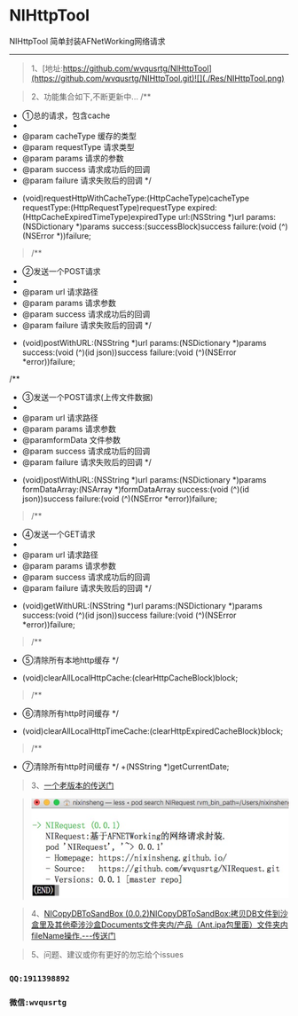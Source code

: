 # NIHttpTool
NIHttpTool 简单封装AFNetWorking网络请求

---
>1、[地址:https://github.com/wvqusrtg/NIHttpTool](https://github.com/wvqusrtg/NIHttpTool.git)![](./Res/NIHttpTool.png)

>2、功能集合如下,不断更新中...
>/**
 *  ①总的请求，包含cache
 *
 *  @param cacheType   缓存的类型
 *  @param requestType  请求类型
 *  @param params 请求的参数
 *  @param success 请求成功后的回调
 *  @param failure 请求失败后的回调
 */
+ (void)requestHttpWithCacheType:(HttpCacheType)cacheType requestType:(HttpRequestType)requestType expired:(HttpCacheExpiredTimeType)expiredType url:(NSString *)url params:(NSDictionary *)params success:(successBlock)success failure:(void (^)(NSError *))failure;
>/**
 *  ②发送一个POST请求
 *
 *  @param url     请求路径
 *  @param params  请求参数
 *  @param success 请求成功后的回调
 *  @param failure 请求失败后的回调
 */
+ (void)postWithURL:(NSString *)url params:(NSDictionary *)params success:(void (^)(id json))success failure:(void (^)(NSError *error))failure;

/**
 *  ③发送一个POST请求(上传文件数据)
 *
 *  @param url     请求路径
 *  @param params  请求参数
 *  @paramformData  文件参数
 *  @param success 请求成功后的回调
 *  @param failure 请求失败后的回调
 */
+ (void)postWithURL:(NSString *)url params:(NSDictionary *)params formDataArray:(NSArray *)formDataArray success:(void (^)(id json))success failure:(void (^)(NSError *error))failure;

>/**
 *  ④发送一个GET请求
 *
 *  @param url     请求路径
 *  @param params  请求参数
 *  @param success 请求成功后的回调
 *  @param failure 请求失败后的回调
 */
+ (void)getWithURL:(NSString *)url params:(NSDictionary *)params success:(void (^)(id json))success failure:(void (^)(NSError *error))failure;

>/**
 * ⑤清除所有本地http缓存
 */
+ (void)clearAllLocalHttpCache:(clearHttpCacheBlock)block;

>/**
 * ⑥清除所有http时间缓存
 */
+ (void)clearAllLocalHttpTimeCache:(clearHttpExpiredCacheBlock)block;

>/**
 * ⑦清除所有http时间缓存
 */
+(NSString *)getCurrentDate;

>3、[一个老版本的传送门](https://github.com/wvqusrtg/NIRequest.git)

>![](./Res/NIRequest.png)

>4、[NICopyDBToSandBox (0.0.2)NICopyDBToSandBox:拷贝DB文件到沙盒里及其他牵涉沙盒Documents文件夹内/产品（Ant.ipa包里面）文件夹内fileName操作.---传送门](https://github.com/wvqusrtg/NICopyDBToSandBox.git)

>5、问题、建议或你有更好的勿忘给个issues   
   ### `QQ:1911398892`
   ### `微信:wvqusrtg`